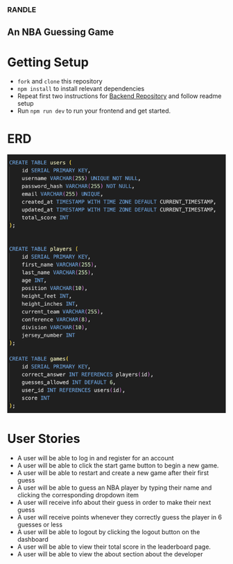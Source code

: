 ### RANDLE

## An NBA Guessing Game

# Getting Setup

- `fork` and `clone` this repository
- `npm install` to install relevant dependencies
- Repeat first two instructions for [Backend Repository](https://github.com/TimNatal1887/Randle-backend) and follow readme setup
- Run `npm run dev` to run your frontend and get started.

# ERD 
![Image of ERD with tables users, players, and games](/public/assets/ERD.png)


# User Stories

- A user will be able to log in and register for an account
- A user will be able to click the start game button to begin a new game.
- A user will be able to restart and create a new game after their first guess
- A user will be able to guess an NBA player by typing their name and clicking the corresponding dropdown item
- A user will receive info about their guess in order to make their next guess
- A user will receive points whenever they correctly guess the player in 6 guesses or less
- A user will be able to logout by clicking the logout button on the dashboard
- A user will be able to view their total score in the leaderboard page.
- A user will be able to view the about section about the developer